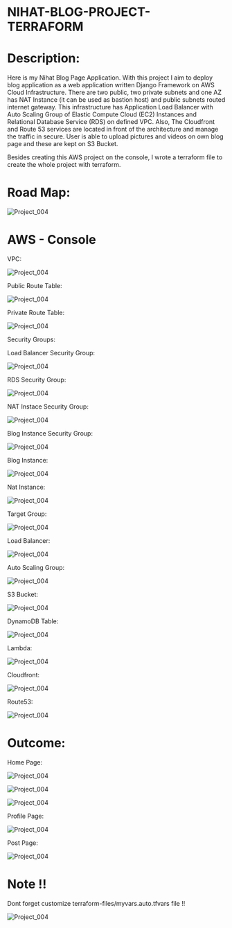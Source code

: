 # NIHAT-BLOG-PROJECT-TERRAFORM



# Description:

Here is my Nihat Blog Page Application. With this project I aim to deploy blog application as a web application written Django Framework on AWS Cloud Infrastructure. There are two public, two private subnets and one AZ has NAT Instance (it can be used as bastion host) and public subnets routed internet gateway. This infrastructure has Application Load Balancer with Auto Scaling Group of Elastic Compute Cloud (EC2) Instances and Relational Database Service (RDS) on defined VPC. Also, The Cloudfront and Route 53 services are located in front of the architecture and manage the traffic in secure. User is able to upload pictures and videos on own blog page and these are kept on S3 Bucket. 

Besides creating this AWS project on the console, I wrote a terraform file to create the whole project with terraform.





# Road Map:

![Project_004](project-images/roadmap.png)



# AWS - Console

VPC: 

![Project_004](project-images/vpc.PNG)


Public Route Table: 

![Project_004](project-images/public-route-table.PNG)


Private Route Table: 

![Project_004](project-images/private-route-table.PNG)

Security Groups:

Load Balancer Security Group:

![Project_004](project-images/loadbalancer-sg.PNG)

RDS Security Group:

![Project_004](project-images/rds-sg.PNG)

NAT Instace Security Group:

![Project_004](project-images/nat-instance-sg.PNG)

Blog Instance Security Group: 

![Project_004](project-images/blog-instance-sg.PNG)


Blog Instance:

![Project_004](project-images/blog-instance.PNG)


Nat Instance: 

![Project_004](project-images/nat-instace.PNG)

Target Group:

![Project_004](project-images/target-group.PNG)


Load Balancer:

![Project_004](project-images/load-balacer.PNG)

Auto Scaling Group:

![Project_004](project-images/asg.PNG)

S3 Bucket:

![Project_004](project-images/s3bucket.PNG)


DynamoDB Table:

![Project_004](project-images/dynamodb-table.PNG)


Lambda:

![Project_004](project-images/lamda.PNG)


Cloudfront:

![Project_004](project-images/cloud-front.PNG)


Route53:

![Project_004](project-images/route-53.PNG)



# Outcome:


Home Page:

![Project_004](project-images/home-page.PNG)


![Project_004](project-images/home-page-mobile.jpeg)


![Project_004](project-images/certificate.PNG)

Profile Page:

![Project_004](project-images/profile-page.PNG)


Post Page:

![Project_004](project-images/create-post.PNG)

# Note !!

Dont forget customize terraform-files/myvars.auto.tfvars file !!

![Project_004](project-images/myvars.PNG)